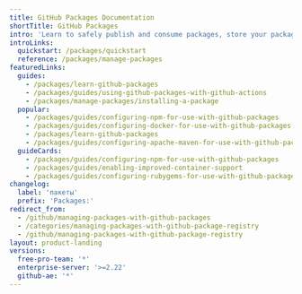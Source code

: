 ```yaml
---
title: GitHub Packages Documentation
shortTitle: GitHub Packages
intro: 'Learn to safely publish and consume packages, store your packages alongside your code, and share your packages privately with your team or publicly with the open source community. You can also automate your packages with {% data variables.product.prodname_actions %}.'
introLinks:
  quickstart: /packages/quickstart
  reference: /packages/manage-packages
featuredLinks:
  guides:
    - /packages/learn-github-packages
    - /packages/guides/using-github-packages-with-github-actions
    - /packages/manage-packages/installing-a-package
  popular:
    - /packages/guides/configuring-npm-for-use-with-github-packages
    - /packages/guides/configuring-docker-for-use-with-github-packages
    - /packages/learn-github-packages
    - /packages/guides/configuring-apache-maven-for-use-with-github-packages
  guideCards:
    - /packages/guides/configuring-npm-for-use-with-github-packages
    - /packages/guides/enabling-improved-container-support
    - /packages/guides/configuring-rubygems-for-use-with-github-packages
changelog:
  label: 'пакеты'
  prefix: 'Packages:'
redirect_from:
  - /github/managing-packages-with-github-packages
  - /categories/managing-packages-with-github-package-registry
  - /github/managing-packages-with-github-package-registry
layout: product-landing
versions:
  free-pro-team: '*'
  enterprise-server: '>=2.22'
  github-ae: '*'
---
```


<!-- {% link_with_intro /quickstart %}  -->
<!-- {% link_with_intro /guides %} -->
<!-- {% link_with_intro /learn-github-packages %} -->
<!-- {% link_with_intro /manage-packages %} -->
